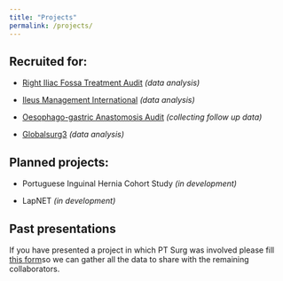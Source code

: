 ```yaml
---
title: "Projects"
permalink: /projects/
---
```


## Recruited for:
* [Right Iliac Fossa Treatment Audit](http://wmresearch.org.uk/studies/) *(data analysis)*

* [Ileus Management International](http://eurosurg.org/imagine-hub/) *(data analysis)*


* [Oesophago-gastric Anastomosis Audit](https://www.ogaa.org.uk/) *(collecting follow up data)*

* [Globalsurg3](https://globalsurg.org/projects/cohort-studies/globalsurg-3/) *(data analysis)*

## Planned projects:
* Portuguese Inguinal Hernia Cohort Study *(in development)*

* LapNET *(in development)*

## Past presentations
If you have presented a project in which PT Surg was involved please fill [this form](https://goo.gl/forms/Uiji7bUyg4RswNNJ2)so we can gather all the data to share with the remaining collaborators.
